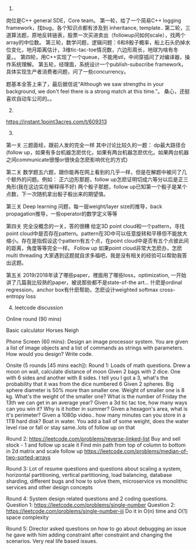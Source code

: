1.
岗位是C++ general SDE，Core team。
第一轮，给了一个简易C++ logging framework，找bug，各个知识点都有涉及到 inheritance, template..
第二轮，三道算法题，原地反转链表，股票一次买进卖出（followup问如何scale），找两个array的中位数。
第三轮，数学问题，逻辑问题：6和8骰子概率，船上石头扔掉水位变化，地月距离估计，3维tic-tac-toe情况数，六边形周长，地球为啥有冬夏。。
第四轮，用C++实现了一个queue，不能用stl，中间穿插问了对编译器，操作系统理解。
第五轮，经理面，系统设计一个publish-subscribe framework，具体实现生产者消费者问题，问了一些concurrency。

题基本全答上来了，最后据信说“Although we saw strengths in your background, we don't feel there is a strong match at this time.”。 桑心，还挺喜欢自动车公司的。。

2.
https://instant.1point3acres.com/t/609313

3.

第一关
三题面经，跟前人发的完全一样
其中讨论比较久的一题：
dp最大路径合(follow up，如果有多台机器怎麽优化，如果有两台机器怎麽优化。如果两台机器之间communicate很慢or很快会怎麽影响优化的方式)

第二关
数学题五六题，跟你能再在网上看到的几乎一样，但是在解题中被问了几个额外的问题。例如：
正六边形那题，follow up怎麽证明切成六等分以后是正三角形(我在这边实在解释得不好)
两个骰子那题，follow up已知第一个骰子是某个点数，下一次随机拿出骰子骰出来的期望值。

第三关
Deep learning 问题，每一层weight/layer size的推导，back propagation推导，一些operator的数学定义等等

第四关
完全没概念的一关，答的很糟
给定3D point cloud和一个pattern，寻找point cloud中是否存在pattern。pattern在3D中可以任意旋转和平移但不能放大缩小。存在是指假设这个pattern有五个点，在point cloud中是否有五个点彼此间的距离，角度等等完全一样。
Follow up 如果point cloud非常大怎麽办，怎麽multi threading
大家遇到这题就自求多福吧，我是没有相关的经验可以帮助我答出这题。

第五关
2019/2018年读了哪些paper，裡面用了哪些loss，optimization, 一开始讲了几篇我比较熟的paper，被说那些都不是state-of-the art...
什麽是ordinal regression，anchor box有什麽帮助，怎麽设计weighted softmax cross-entropy loss

4. leetcode discussion

Online round (90 mins)

Basic calculator
Horses Neigh

Phone Screen (60 mins):
Design an image processor system. You are given a list of image objects and a list of commands as strings with parameters. How would you design? Write code.

Onsite (5 rounds [45 mins each]):
Round 1: Loads of math questions.
Drew a moon on wall, calculate distance of moon
Given 2 bags with 2 dice. One with 6 sides and another with 8 sides. I tell you I got a 3, what's the probability that it was from the dice numbered 6
Given 2 spheres. Big sphere diameter is 50% more than smaller one. Weight of smaller one is 8 kg. What's the weight of the smaller one?
What is the number of Friday the 13th we can get in an average year?
Given a 3d tic tac toe, how many ways can you win it?
Why is it hotter in summer?
Given a hexagon's area, what is it's perimeter?
Given a 1080p video.. how many minutes can you store in a 1TB hard disk?
Boat in water. You add a ball of some weight, does the water level rise or fall or stay same..lots of follow up on that

Round 2:
https://leetcode.com/problems/reverse-linked-list
Buy and sell stock - 1 and follow up scale it
Find min path from top of column to bottom in 2d matrix and scale follow up
https://leetcode.com/problems/median-of-two-sorted-arrays

Round 3:
Lot of resume questions and questions about scaling a system, horizontal partitioning, vertical partitioning, load balancing, database sharding, different bugs and how to solve them, microservice vs monolithic services and other design concepts

Round 4:
System design related questions and 2 coding questions.
Question 1: https://leetcode.com/problems/single-number
Question 2: https://leetcode.com/problems/single-number-iii Do it in O(n) time and O(1) space complexity

Round 5:
Director asked questions on how to go about debugging an issue he gave with him adding constraint after constraint and changing the scenarios. Very real life based issues.
